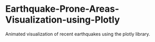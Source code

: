 # Earthquake-Prone-Areas-Visualization-using-Plotly
Animated visualization of recent earthquakes using the plotly library. 

